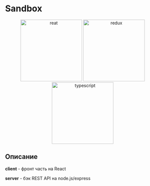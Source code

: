 # Sandbox

<p align="center"><img src="https://rawgit.com/gorangajic/react-icons/master/react-icons.svg" width="200"/ alt="reat"> <img src="https://raw.githubusercontent.com/reduxjs/redux/master/logo/logo.png" alt="redux" width="200"/> <img src="https://raw.githubusercontent.com/remojansen/logo.ts/master/ts.png" alt="typescript" width="200" /></p>

## Описание

**client** - фронт часть на React

**server** - бэк REST API на node.js/express
